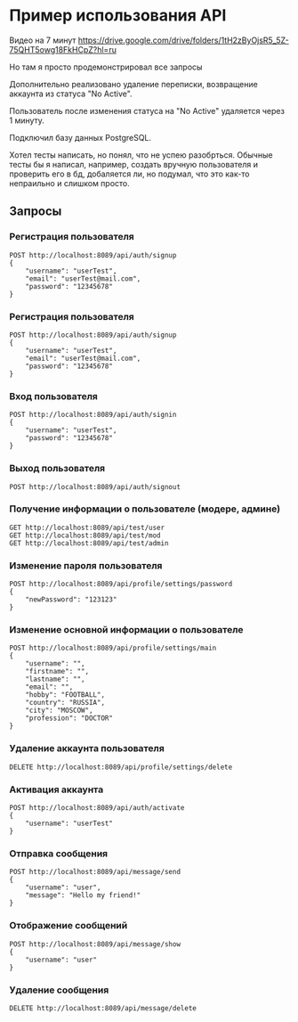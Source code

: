 # Пример использования API

Видео на 7 минут
https://drive.google.com/drive/folders/1tH2zByOjsR5_5Z-75QHT5owg18FkHCpZ?hl=ru

Но там я просто продемонстрировал все запросы

Дополнительно реализовано удаление переписки, возвращение аккаунта из статуса "No Active".

Пользователь после изменения статуса на "No Active" удаляется через 1 минуту.

Подключил базу данных PostgreSQL.

Хотел тесты написать, но понял, что не успею разобрться. Обычные тесты бы я написал, например, создать вручную пользователя и проверить его в бд, добаляется ли, но подумал, что это как-то непраильно и слишком просто.

## Запросы

### Регистрация пользователя
```http
POST http://localhost:8089/api/auth/signup
{
    "username": "userTest",
    "email": "userTest@mail.com",
    "password": "12345678"
}
```
### Регистрация пользователя
```http
POST http://localhost:8089/api/auth/signup
{
    "username": "userTest",
    "email": "userTest@mail.com",
    "password": "12345678"
}
```

### Вход пользователя
```http
POST http://localhost:8089/api/auth/signin
{
    "username": "userTest",
    "password": "12345678"
}

```

### Выход пользователя
```http
POST http://localhost:8089/api/auth/signout
```

### Получение информации о пользователе (модере, админе)
```http
GET http://localhost:8089/api/test/user
GET http://localhost:8089/api/test/mod
GET http://localhost:8089/api/test/admin
```

### Изменение пароля пользователя
```http
POST http://localhost:8089/api/profile/settings/password
{
    "newPassword": "123123"
}
```

### Изменение основной информации о пользователе
```http
POST http://localhost:8089/api/profile/settings/main
{
    "username": "",
    "firstname": "",
    "lastname": "",
    "email": "",
    "hobby": "FOOTBALL",
    "country": "RUSSIA",
    "city": "MOSCOW",
    "profession": "DOCTOR"
}
```

### Удаление аккаунта пользователя
```http
DELETE http://localhost:8089/api/profile/settings/delete
```

### Активация аккаунта
```http
POST http://localhost:8089/api/auth/activate
{
    "username": "userTest"
}
```

### Отправка сообщения
```http
POST http://localhost:8089/api/message/send
{
    "username": "user",
    "message": "Hello my friend!"
}
```

### Отображение сообщений
```http
POST http://localhost:8089/api/message/show
{
    "username": "user"
}
```

### Удаление сообщения
```http
DELETE http://localhost:8089/api/message/delete
```
